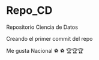 # Repo_CD
Repositorio Ciencia de Datos

Creando el primer commit del repo

Me gusta Nacional :soccer: :soccer: :trophy::trophy::trophy:
